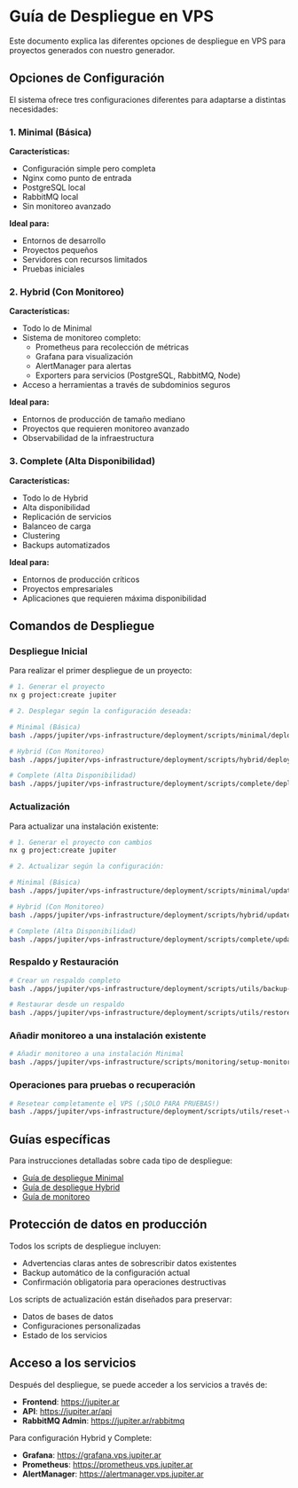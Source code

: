 # Guía de Despliegue en VPS

Este documento explica las diferentes opciones de despliegue en VPS para proyectos generados con nuestro generador.

## Opciones de Configuración

El sistema ofrece tres configuraciones diferentes para adaptarse a distintas necesidades:

### 1. Minimal (Básica)

**Características:**

- Configuración simple pero completa
- Nginx como punto de entrada
- PostgreSQL local
- RabbitMQ local
- Sin monitoreo avanzado

**Ideal para:**

- Entornos de desarrollo
- Proyectos pequeños
- Servidores con recursos limitados
- Pruebas iniciales

### 2. Hybrid (Con Monitoreo)

**Características:**

- Todo lo de Minimal
- Sistema de monitoreo completo:
  - Prometheus para recolección de métricas
  - Grafana para visualización
  - AlertManager para alertas
  - Exporters para servicios (PostgreSQL, RabbitMQ, Node)
- Acceso a herramientas a través de subdominios seguros

**Ideal para:**

- Entornos de producción de tamaño mediano
- Proyectos que requieren monitoreo avanzado
- Observabilidad de la infraestructura

### 3. Complete (Alta Disponibilidad)

**Características:**

- Todo lo de Hybrid
- Alta disponibilidad
- Replicación de servicios
- Balanceo de carga
- Clustering
- Backups automatizados

**Ideal para:**

- Entornos de producción críticos
- Proyectos empresariales
- Aplicaciones que requieren máxima disponibilidad

## Comandos de Despliegue

### Despliegue Inicial

Para realizar el primer despliegue de un proyecto:

```bash
# 1. Generar el proyecto
nx g project:create jupiter

# 2. Desplegar según la configuración deseada:

# Minimal (Básica)
bash ./apps/jupiter/vps-infrastructure/deployment/scripts/minimal/deploy-minimal.sh

# Hybrid (Con Monitoreo)
bash ./apps/jupiter/vps-infrastructure/deployment/scripts/hybrid/deploy-hybrid.sh

# Complete (Alta Disponibilidad)
bash ./apps/jupiter/vps-infrastructure/deployment/scripts/complete/deploy-complete.sh
```

### Actualización

Para actualizar una instalación existente:

```bash
# 1. Generar el proyecto con cambios
nx g project:create jupiter

# 2. Actualizar según la configuración:

# Minimal (Básica)
bash ./apps/jupiter/vps-infrastructure/deployment/scripts/minimal/update-minimal.sh

# Hybrid (Con Monitoreo)
bash ./apps/jupiter/vps-infrastructure/deployment/scripts/hybrid/update-hybrid.sh

# Complete (Alta Disponibilidad)
bash ./apps/jupiter/vps-infrastructure/deployment/scripts/complete/update-complete.sh
```

### Respaldo y Restauración

```bash
# Crear un respaldo completo
bash ./apps/jupiter/vps-infrastructure/deployment/scripts/utils/backup-vps.sh

# Restaurar desde un respaldo
bash ./apps/jupiter/vps-infrastructure/deployment/scripts/utils/restore-vps.sh ruta/al/respaldo
```

### Añadir monitoreo a una instalación existente

```bash
# Añadir monitoreo a una instalación Minimal
bash ./apps/jupiter/vps-infrastructure/scripts/monitoring/setup-monitoring.sh
```

### Operaciones para pruebas o recuperación

```bash
# Resetear completamente el VPS (¡SOLO PARA PRUEBAS!)
bash ./apps/jupiter/vps-infrastructure/deployment/scripts/utils/reset-vps.sh
```

## Guías específicas

Para instrucciones detalladas sobre cada tipo de despliegue:

- [Guía de despliegue Minimal](./minimal-guide.md)
- [Guía de despliegue Hybrid](./hybrid-guide.md)
- [Guía de monitoreo](./monitoring-guide.md)

## Protección de datos en producción

Todos los scripts de despliegue incluyen:

- Advertencias claras antes de sobrescribir datos existentes
- Backup automático de la configuración actual
- Confirmación obligatoria para operaciones destructivas

Los scripts de actualización están diseñados para preservar:

- Datos de bases de datos
- Configuraciones personalizadas
- Estado de los servicios

## Acceso a los servicios

Después del despliegue, se puede acceder a los servicios a través de:

- **Frontend**: https://jupiter.ar
- **API**: https://jupiter.ar/api
- **RabbitMQ Admin**: https://jupiter.ar/rabbitmq

Para configuración Hybrid y Complete:

- **Grafana**: https://grafana.vps.jupiter.ar
- **Prometheus**: https://prometheus.vps.jupiter.ar
- **AlertManager**: https://alertmanager.vps.jupiter.ar
